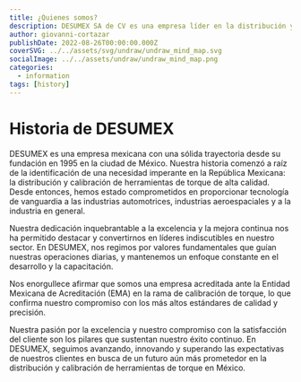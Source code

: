 ```yaml
---
title: ¿Quienes somos?
description: DESUMEX SA de CV es una empresa líder en la distribución y calibración de herramientas de torque en toda la República Mexicana. Nuestro compromiso se extiende a una variedad de segmentos, incluyendo el automotriz, aeroespacial e industria en general. Con una amplia experiencia en el mercado, hemos consolidado nuestra posición como un socio confiable para los sectores industriales más exigentes.
author: giovanni-cortazar
publishDate: 2022-08-26T00:00:00.000Z
coverSVG: ../../assets/svg/undraw/undraw_mind_map.svg
socialImage: ../../assets/undraw/undraw_mind_map.png
categories:
  - information
tags: [history]
---
```


# Historia de DESUMEX 

DESUMEX es una empresa mexicana con una sólida trayectoria desde su fundación en 1995 en la ciudad de México. 
Nuestra historia comenzó a raíz de la identificación de una necesidad imperante en la República Mexicana: la distribución y calibración de herramientas de torque de alta calidad. 
Desde entonces, hemos estado comprometidos en proporcionar tecnología de vanguardia a las industrias automotrices, industrias aeroespaciales y a la industria en general.

Nuestra dedicación inquebrantable a la excelencia y la mejora continua nos ha permitido destacar y convertirnos en líderes indiscutibles en nuestro sector. En DESUMEX, nos regimos por valores fundamentales que guían nuestras operaciones diarias, y mantenemos un enfoque constante en el desarrollo y la capacitación.

Nos enorgullece afirmar que somos una empresa acreditada ante la Entidad Mexicana de Acreditación (EMA) en la rama de calibración de torque, lo que confirma nuestro compromiso con los más altos estándares de calidad y precisión.

Nuestra pasión por la excelencia y nuestro compromiso con la satisfacción del cliente son los pilares que sustentan nuestro éxito continuo. En DESUMEX, seguimos avanzando, innovando y superando las expectativas de nuestros clientes en busca de un futuro aún más prometedor en la distribución y calibración de herramientas de torque en México.
